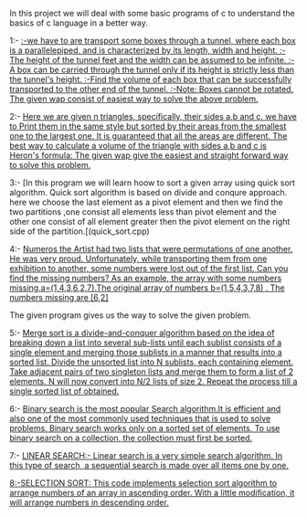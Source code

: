 In this project we will deal with some basic programs of c to understand the basics of c language in a better way.

1:-
[:-we have to are transport some boxes through a tunnel, where each box is a parallelepiped, and is characterized by its length, width 
  and height.
:-The height of the tunnel  feet and the width can be assumed to be infinite. 
:-A box can be carried through the tunnel only if its height is strictly less than the tunnel's height.
:-Find the volume of each box that can be successfully transported to the other end of the tunnel.
:-Note: Boxes cannot be rotated.
The given wap consist of easiest way to solve the above problem.](Boxesthroughthetunnel.cpp)

2:-
 [Here we are given n triangles, specifically, their sides a,b and c.  we have to Print them in the same style but sorted by their areas from the smallest one to the largest one. It is guaranteed that all the areas are different.
The best way to calculate a volume of the triangle with sides a,b and c is Heron's formula:
The given wap give the easiest and straight forward way to solve this problem.](smalltriangleandlargetriangleareasort.cpp)

3:-
 [In this program we will learn hoow to sort a given array using quick sort algorithm.
 Quick sort algorithm is based on divide and conqure approach.
 here we choose the last element as a pivot element and then we find the two partitions ,one consist all elements less than pivot element and the other one consist of all element greater then the pivot element on the right side of the partition.[(quick_sort.cpp)
 
 4:-
[ Numeros the Artist had two lists that were permutations of one another. He was very proud. Unfortunately, while transporting them from one exhibition to another, some numbers were lost out of the first list. Can you find the missing numbers?
As an example, the array with some numbers missing,a=(1,4,3,6,2,7).The original array of numbers b=(1,5,4,3,7,8) . The numbers missing are [6,2]](missingnumber.cpp)

The given program gives us the way to solve the given problem.


5:-
[Merge sort is a divide-and-conquer algorithm based on the idea of breaking down a list into several sub-lists until each sublist consists of a single element and merging those sublists in a manner that results into a sorted list.
Divide the unsorted list into N sublists, each containing  element.
Take adjacent pairs of two singleton lists and merge them to form a list of 2 elements. N will now convert into N/2 lists of size 2.
Repeat the process till a single sorted list of obtained.](merge_sort.cpp)

6:- 
[Binary search is the most popular Search algorithm.It is efficient and also one of the most commonly used techniques that is used to solve problems.
Binary search works only on a sorted set of elements. To use binary search on a collection, the collection must first be sorted.](binarysearch.cpp)

7:-
[LINEAR SEARCH:-
Linear search is a very simple search algorithm. In this type of search, a sequential search is made over all items one by one.](linearsearch.cpp)

[8:-SELECTION SORT:
This code implements selection sort algorithm to arrange numbers of an array in ascending order. With a little modification, it will arrange numbers in descending order.](SelectionSort.cpp)

